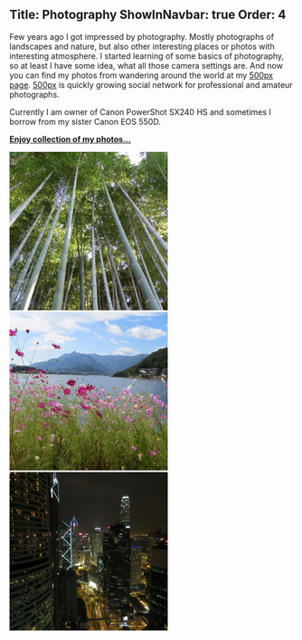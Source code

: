 Title: Photography
ShowInNavbar: true
Order: 4
---
Few years ago I got impressed by photography. Mostly photographs of landscapes and nature, but also other interesting places or photos with interesting atmosphere. I started learning of some basics of photography, so at least I have some idea, what all those camera settings are. And now you can find my photos from wandering around the world at my [500px page](http://500px.com/duracellko). [500px](http://500px.com/) is quickly growing social network for professional and amateur photographs.

Currently I am owner of Canon PowerShot SX240 HS and sometimes I borrow from my sister Canon EOS 550D.

**[Enjoy collection of my photos...](http://500px.com/duracellko)**

[![Tall bamboo](images/photo1.jpg)](http://500px.com/photo/47703104)
[![Flowers](images/photo2.jpg)](http://500px.com/photo/47703100)
[![Hong Kong at night](images/photo3.jpg)](http://500px.com/photo/47703106)
